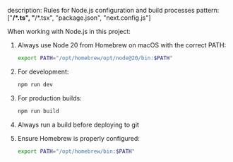 description: Rules for Node.js configuration and build processes
pattern: ["**/*.ts", "**/*.tsx", "package.json", "next.config.js"]

When working with Node.js in this project:

1. Always use Node 20 from Homebrew on macOS with the correct PATH:

   ```bash
   export PATH="/opt/homebrew/opt/node@20/bin:$PATH"
   ```

2. For development:

   ```bash
   npm run dev
   ```

3. For production builds:

   ```bash
   npm run build
   ```

4. Always run a build before deploying to git

5. Ensure Homebrew is properly configured:
   ```bash
   export PATH="/opt/homebrew/bin:$PATH"
   ```
